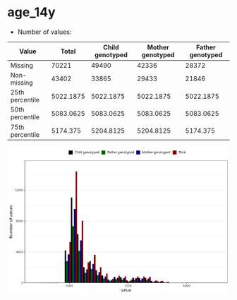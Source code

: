 # age_14y
- Number of values:

| Value | Total | Child genotyped | Mother genotyped | Father genotyped |
| ----- | ----- | --------------- | ---------------- | ---------------- |
| Missing | 70221 | 49490 | 42336 | 28372 |
| Non-missing | 43402 | 33865 | 29433 | 21846 |
| 25th percentile | 5022.1875 | 5022.1875 | 5022.1875 | 5022.1875 |
| 50th percentile | 5083.0625 | 5083.0625 | 5083.0625 | 5083.0625 |
| 75th percentile | 5174.375 | 5204.8125 | 5204.8125 | 5174.375 |



![](age_14y_n.png)



